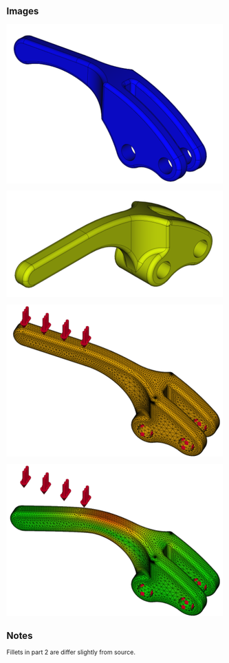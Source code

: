 ## Images

![TBD](./phase1.png)

![TBD](./phase2.png)

![TBD](./sim_setup.png)

![TBD](./sim_result.png)

## Notes

Fillets in part 2 are differ slightly from source. 

